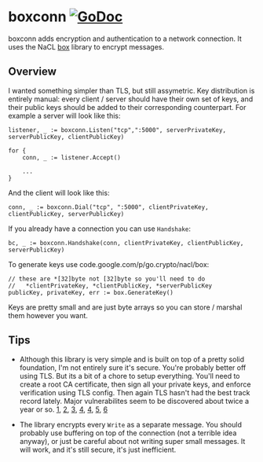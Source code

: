# boxconn [![GoDoc](https://godoc.org/github.com/badgerodon/net/boxconn?status.svg)](http://godoc.org/github.com/badgerodon/net/boxconn)

boxconn adds encryption and authentication to a network connection. It uses the NaCL [box](https://code.google.com/p/go/source/browse?repo=crypto) library to encrypt messages.

## Overview

I wanted something simpler than TLS, but still assymetric. Key distribution is entirely manual: every client / server should have their own set of keys, and their public keys should be added to their corresponding counterpart. For example a server will look like this:

    listener, _ := boxconn.Listen("tcp",":5000", serverPrivateKey, serverPublicKey, clientPublicKey)

    for {
    	conn, _ := listener.Accept()

    	...
    }

And the client will look like this:

    conn, _ := boxconn.Dial("tcp", ":5000", clientPrivateKey, clientPublicKey, serverPublicKey)

If you already have a connection you can use `Handshake`:

    bc, _ := boxconn.Handshake(conn, clientPrivateKey, clientPublicKey, serverPublicKey)

To generate keys use code.google.com/p/go.crypto/nacl/box:

    // these are *[32]byte not [32]byte so you'll need to do
    //   *clientPrivateKey, *clientPublicKey, *serverPublicKey
    publicKey, privateKey, err := box.GenerateKey()

Keys are pretty small and are just byte arrays so you can store / marshal them however you want.

## Tips

* Although this library is very simple and is built on top of a pretty solid foundation, I'm not entirely sure it's secure. You're probably better off using TLS. But its a bit of a chore to setup everything. You'll need to create a root CA certificate, then sign all your private keys, and enforce verification using TLS config.
  Then again TLS hasn't had the best track record lately. Major vulnerabilites seem to be discovered about twice a year or so. [1](http://blogs.msdn.com/b/kaushal/archive/2011/10/03/taming-the-beast-browser-exploit-against-ssl-tls.aspx), [2](http://en.wikipedia.org/wiki/CRIME), [3](http://en.wikipedia.org/wiki/CRIME), [4](http://en.wikipedia.org/wiki/BREACH_(security_exploit)), [4](http://en.wikipedia.org/wiki/Lucky_Thirteen_attack), [5](http://en.wikipedia.org/wiki/POODLE), [6](http://en.wikipedia.org/wiki/Heartbleed)

* The library encrypts every `Write` as a separate message. You should probably use buffering on top of the connection (not a terrible idea anyway), or just be careful about not writing super small messages. It will work, and it's still secure, it's just inefficient.
